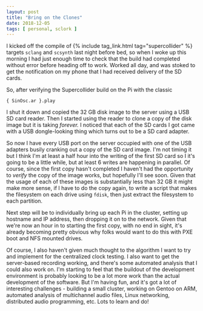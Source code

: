 ```yaml
---
layout: post
title: "Bring on the Clones"
date: 2018-12-05
tags: [ personal, sclork ]
---
```


I kicked off the compile of {% include tag_link.html tag="supercollider" %}
targets `sclang` and `scsynth` last night before bed, so when I woke up this
morning I had just enough time to check that the build had completed without
error before heading off to work. Worked all day, and was stoked to get the
notification on my phone that I had received delivery of the SD cards.

So, after verifying the Supercollider build on the Pi with the classic

```
{ SinOsc.ar }.play
```

I shut it down and copied the 32 GB disk image to the server using a USB SD card
reader. Then I started using the reader to clone a copy of the disk image but
it is taking *forever.* I noticed that each of the SD cards I got came with a
USB dongle-looking thing which turns out to be a SD card adapter.

So now I have every USB port on the server occupied with one of the USB adapters
busily cranking out a copy of the SD card image. I'm not timing it but I think
I'm at least a half hour into the writing of the first SD card so I it's
going to be a little while, but at least 6 writes are happening in parallel. Of
course, since the first copy hasn't completed I haven't had the opportunity to
*verify* the copy of the image works, but hopefully I'll see soon. Given that
the usage of each of these images is substantially less than 32 GB it might
make more sense, if I have to do the copy again, to write a script that makes
the filesystem on each drive using `fdisk`, then just extract the filesystem
to each partition.

Next step will be to individually bring up each Pi in the cluster, setting up
hostname and IP address, then dropping it on to the network. Given that we're
now an hour in to starting the first copy, with no end in sight, it's already
becoming pretty obvious why folks would want to do this with PXE boot and NFS
mounted drives.

Of course, I also haven't given much thought to the algorithm I want to try
and implement for the centralized clock testing. I also want to get the
server-based recording working, and there's some automated analysis that I
could also work on. I'm starting to feel that the buildout of the development
environment is probably looking to be a lot more work than the actual
development of the software. But I'm having fun, and it's got a lot of
interesting challenges - building a small cluster, working on Gentoo on ARM,
automated analysis of multichannel audio files, Linux networking, distributed
audio programming, etc. Lots to learn and do!


